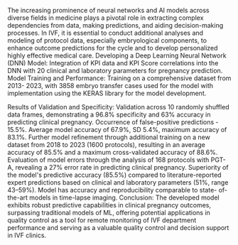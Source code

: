 The increasing prominence of neural networks
and AI models across diverse fields in medicine
plays a pivotal role in extracting complex
dependencies from data, making predictions, and
aiding decision-making processes. In IVF, it is
essential to conduct additional analyses and
modeling of protocol data, especially
embryological components, to enhance outcome
predictions for the cycle and to develop
personalized highly effective medical care.
Developing a Deep Learning Neural Network
(DNN) Model:
Integration of KPI data and KPI Score correlations
into the DNN with 20 clinical and laboratory
parameters for pregnancy prediction.
Model Training and Performance:
Training on a comprehensive dataset from 2013-
2023, with 3858 embryo transfer cases used for
the model with implementation using the KERAS
library for the model development.

Results of Validation and Specificity:
Validation across 10 randomly shuffled data
frames, demonstrating a 96.8% specificity and
63% accuracy in predicting clinical pregnancy.
Occurrence of false-positive predictions - 15.5%.
Average model accuracy of 67.9%, SD 5.4%,
maximum accuracy of 83.1%. Further model
refinement through additional training on a new
dataset from 2018 to 2023 (1600 protocols),
resulting in an average accuracy of 85.5% and a
maximum cross-validated accuracy of 88.6%.
Evaluation of model errors through the analysis of
168 protocols with PGT-A, revealing a 27% error
rate in predicting clinical pregnancy.
Superiority of the model&#39;s predictive accuracy
(85.5%) compared to literature-reported expert
predictions based on clinical and laboratory
parameters (51%, range 43–59%). Model has
accuracy and reproducibility comparable to state-
of-the-art models in time-lapse imaging.
Conclusion:
The developed model exhibits robust predictive
capabilities in clinical pregnancy outcomes,
surpassing traditional models of ML, offering
potential applications in quality control as a tool
for remote monitoring of IVF department
performance and serving as a valuable quality
control and decision support in IVF clinics.
